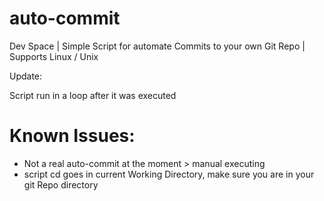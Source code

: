 # auto-commit
Dev Space | Simple Script for automate Commits to your own Git Repo | Supports Linux / Unix

Update:

Script run in a loop after it was executed


# Known Issues:

- Not a real auto-commit at the moment > manual executing
- script cd goes in current Working Directory, make sure you are in your git Repo directory
